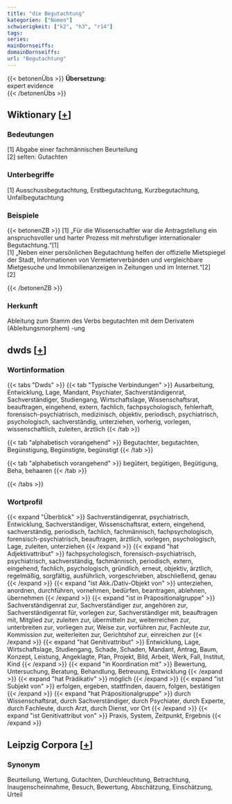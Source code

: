 ```yaml
---
title: "die Begutachtung"
kategorien: ["Nomen"]
schwierigkeit: ["k2", "h3", "r14"]
tags:
series:
mainDornseiffs:
domainDornseiffs:
url: "Begutachtung"
---
```


{{< betonenÜbs >}}
**Übersetzung:**  
expert evidence  
{{< /betonenÜbs >}}

## Wiktionary [[+](https://de.wiktionary.org/wiki/Begutachtung)]

### Bedeutungen
[1] Abgabe einer fachmännischen Beurteilung  
[2] selten: Gutachten  

### Unterbegriffe
[1] Ausschussbegutachtung, Erstbegutachtung, Kurzbegutachtung, Unfallbegutachtung  

### Beispiele
{{< betonenZB >}}
[1] „Für die Wissenschaftler war die Antragstellung ein anspruchsvoller und harter Prozess mit mehrstufiger internationaler Begutachtung.“[1]  
[1] „Neben einer persönlichen Begutachtung helfen der offizielle Mietspiegel der Stadt, Informationen von Vermieterverbänden und vergleichbare Mietgesuche und Immobilienanzeigen in Zeitungen und im Internet.“[2]  
[2]  

{{< /betonenZB >}}
### Herkunft
Ableitung zum Stamm des Verbs begutachten mit dem Derivatem (Ableitungsmorphem) -ung  



## dwds [[+](https://www.dwds.de/wb/Begutachtung)]

### Wortinformation
{{< tabs "Dwds" >}}
{{< tab "Typische Verbindungen" >}}
Ausarbeitung, Entwicklung, Lage, Mandant, Psychiater, Sachverständigenrat, Sachverständiger, Studiengang, Wirtschaftslage, Wissenschaftsrat, beauftragen, eingehend, extern, fachlich, fachpsychologisch, fehlerhaft, forensisch-psychiatrisch, medizinisch, objektiv, periodisch, psychiatrisch, psychologisch, sachverständig, unterziehen, vorherig, vorlegen, wissenschaftlich, zuleiten, ärztlich
{{< /tab >}}

{{< tab "alphabetisch vorangehend" >}}
Begutachter, begutachten, Begünstigung, Begünstigte, begünstigt
{{< /tab >}}

{{< tab "alphabetisch vorangehend" >}}
begütert, begütigen, Begütigung, Beha, behaaren
{{< /tab >}}

{{< /tabs >}}

### Wortprofil
{{< expand "Überblick" >}} Sachverständigenrat, psychiatrisch, Entwicklung, Sachverständiger, Wissenschaftsrat, extern, eingehend, sachverständig, periodisch, fachlich, fachmännisch, fachpsychologisch, forensisch-psychiatrisch, beauftragen, ärztlich, vorlegen, psychologisch, Lage, zuleiten, unterziehen {{< /expand >}}
{{< expand "hat Adjektivattribut" >}} fachpsychologisch, forensisch-psychiatrisch, psychiatrisch, sachverständig, fachmännisch, periodisch, extern, eingehend, fachlich, psychologisch, gründlich, erneut, objektiv, ärztlich, regelmäßig, sorgfältig, ausführlich, vorgeschrieben, abschließend, genau {{< /expand >}}
{{< expand "ist Akk./Dativ-Objekt von" >}} unterziehen, anordnen, durchführen, vornehmen, bedürfen, beantragen, ablehnen, übernehmen {{< /expand >}}
{{< expand "ist in Präpositionalgruppe" >}} Sachverständigenrat zur, Sachverständiger zur, angehören zur, Sachverständigenrat für, vorlegen zur, Sachverständiger mit, beauftragen mit, Mitglied zur, zuleiten zur, übermitteln zur, weiterreichen zur, unterbreiten zur, vorliegen zur, Weise zur, vorführen zur, Fachleute zur, Kommission zur, weiterleiten zur, Gerichtshof zur, einreichen zur {{< /expand >}}
{{< expand "hat Genitivattribut" >}} Entwicklung, Lage, Wirtschaftslage, Studiengang, Schade, Schaden, Mandant, Antrag, Baum, Konzept, Leistung, Angeklagte, Plan, Projekt, Bild, Arbeit, Werk, Fall, Institut, Kind {{< /expand >}}
{{< expand "in Koordination mit" >}} Bewertung, Untersuchung, Beratung, Behandlung, Betreuung, Entwicklung {{< /expand >}}
{{< expand "hat Prädikativ" >}} möglich {{< /expand >}}
{{< expand "ist Subjekt von" >}} erfolgen, ergeben, stattfinden, dauern, folgen, bestätigen {{< /expand >}}
{{< expand "hat Präpositionalgruppe" >}} durch Wissenschaftsrat, durch Sachverständiger, durch Psychiater, durch Experte, durch Fachleute, durch Arzt, durch Dienst, vor Ort {{< /expand >}}
{{< expand "ist Genitivattribut von" >}} Praxis, System, Zeitpunkt, Ergebnis {{< /expand >}}

## Leipzig Corpora [[+](https://corpora.uni-leipzig.de/en/res?word=Begutachtung&corpusId=deu_newscrawl-public_2018)]


### Synonym
Beurteilung, Wertung, Gutachten, Durchleuchtung, Betrachtung, Inaugenscheinnahme, Besuch, Bewertung, Abschätzung, Einschätzung, Urteil

